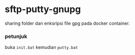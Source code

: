 # sftp-putty-gnupg
sharing folder dan enksripsi file gpg pada docker container.

### petunjuk
buka `init.bat` kemudian `putty.bat`
